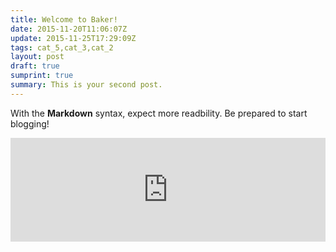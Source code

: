 ```yaml
---
title: Welcome to Baker!
date: 2015-11-20T11:06:07Z
update: 2015-11-25T17:29:09Z
tags: cat_5,cat_3,cat_2
layout: post
draft: true
sumprint: true
summary: This is your second post.
---
```


With the **Markdown** syntax, expect more readbility. Be prepared to start blogging!

<iframe width="100%" height="166" scrolling="no" frameborder="no" src="https://w.soundcloud.com/player/?url=https%3A//api.soundcloud.com/tracks/121515363&color=ff5500"></iframe>
